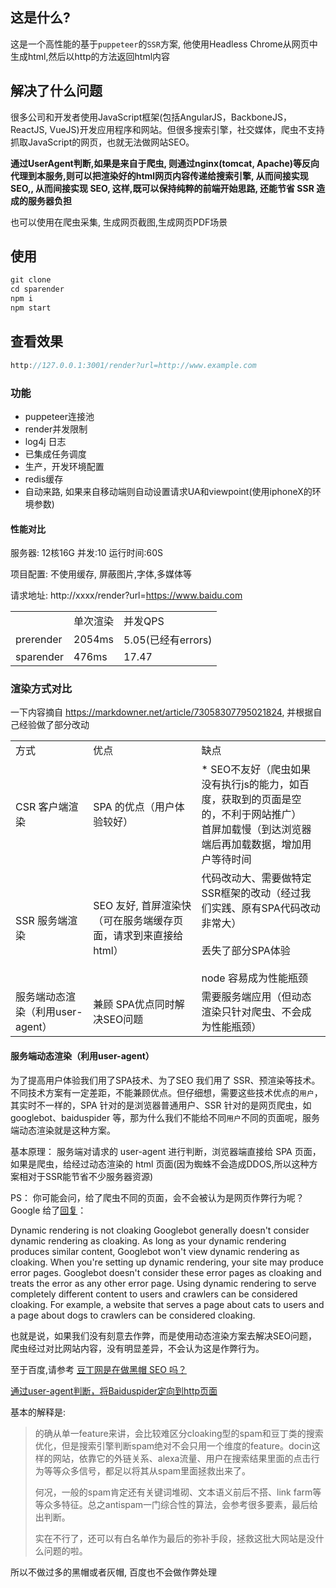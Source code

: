## 这是什么?
这是一个高性能的基于`puppeteer`的`SSR`方案, 他使用Headless Chrome从网页中生成html,然后以http的方法返回html内容

## 解决了什么问题
很多公司和开发者使用JavaScript框架(包括AngularJS，BackboneJS，ReactJS, VueJS)开发应用程序和网站。但很多搜索引擎，社交媒体，爬虫不支持抓取JavaScript的网页，也就无法做网站SEO。

<b>通过UserAgent判断,如果是来自于爬虫, 则通过nginx(tomcat, Apache)等反向代理到本服务,则可以把渲染好的html网页内容传递给搜索引擎, 从而间接实现SEO,, 从而间接实现 SEO, 这样,既可以保持纯粹的前端开始思路, 还能节省 SSR 造成的服务器负担</b>

也可以使用在爬虫采集, 生成网页截图,生成网页PDF场景

## 使用
```js
git clone  
cd sparender
npm i
npm start
```

## 查看效果
```js
http://127.0.0.1:3001/render?url=http://www.example.com
```

### 功能
 * puppeteer连接池
 * render并发限制
 * log4j 日志
 * 已集成任务调度
 * 生产，开发环境配置
 * redis缓存
 * 自动来路, 如果来自移动端则自动设置请求UA和viewpoint(使用iphoneX的环境参数)


#### 性能对比

服务器: 12核16G
并发:10
运行时间:60S

项目配置:  不使用缓存, 屏蔽图片,字体,多媒体等

请求地址: http://xxxx/render?url=https://www.baidu.com

<table>
  <tr>
  <td></td>
  <td>单次渲染</td>
  <td>并发QPS</td>
  </tr>
  <tr>
  <td>prerender</td>
  <td>2054ms</td>
  <td>5.05(已经有errors)</td>
  </tr>
    <tr>
  <td>sparender</td>
  <td>476ms</td>
  <td>17.47</td>
  </tr>
</table>

### 渲染方式对比

一下内容摘自 <a href="https://markdowner.net/article/73058307795021824" target="_blank">https://markdowner.net/article/73058307795021824</a>, 并根据自己经验做了部分改动
<table>
  <tr>
  <td>方式</td>
  <td>优点</td>
  <td>缺点</td>
  </tr>
  <tr>
  <td>CSR 客户端渲染</td>
  <td>SPA 的优点（用户体验较好）</td>
  <td> * SEO不友好（爬虫如果没有执行js的能力，如百度，获取到的页面是空的，不利于网站推广）<br>
 首屏加载慢（到达浏览器端后再加载数据，增加用户等待时间</td>
  </tr>
  <tr>
  <td>SSR 服务端渲染</td>
  <td>SEO 友好, 首屏渲染快（可在服务端缓存页面，请求到来直接给 html）</td>
  <td> 代码改动大、需要做特定SSR框架的改动（经过我们实践、原有SPA代码改动非常大）<br><br>丢失了部分SPA体验<br><br>node 容易成为性能瓶颈</td>
  </tr>
    <tr>
  <td>服务端动态渲染（利用user-agent）</td>
  <td>兼顾 SPA优点同时解决SEO问题</td>
  <td>需要服务端应用（但动态渲染只针对爬虫、不会成为性能瓶颈）</td>
  </tr>
</table>

#### 服务端动态渲染（利用user-agent）

为了提高用户体验我们用了SPA技术、为了SEO 我们用了 SSR、预渲染等技术。不同技术方案有一定差距，不能兼顾优点。但仔细想，需要这些技术优点的`用户`，其实时不一样的，SPA 针对的是浏览器普通用户、SSR 针对的是网页爬虫，如 googlebot、baiduspider 等，那为什么我们不能给不同`用户`不同的页面呢，服务端动态渲染就是这种方案。

基本原理： 服务端对请求的 user-agent 进行判断，浏览器端直接给 SPA 页面，如果是爬虫，给经过动态渲染的 html 页面(因为蜘蛛不会造成DDOS,所以这种方案相对于SSR能节省不少服务器资源)

PS： 你可能会问，给了爬虫不同的页面，会不会被认为是网页作弊行为呢？
Google 给了<a href="https://developers.google.com/search/docs/guides/dynamic-rendering" target="_blank">回复</a>：

Dynamic rendering is not cloaking
Googlebot generally doesn't consider dynamic rendering as cloaking. As long as your dynamic rendering produces similar content, Googlebot won't view dynamic rendering as cloaking.
When you're setting up dynamic rendering, your site may produce error pages. Googlebot doesn't consider these error pages as cloaking and treats the error as any other error page.
Using dynamic rendering to serve completely different content to users and crawlers can be considered cloaking. For example, a website that serves a page about cats to users and a page about dogs to crawlers can be considered cloaking.

也就是说，如果我们没有刻意去作弊，而是使用动态渲染方案去解决SEO问题，爬虫经过对比网站内容，没有明显差异，不会认为这是作弊行为。

至于百度,请参考
<a href="https://www.zhihu.com/question/19864108" target="_blank">豆丁网是在做黑帽 SEO 吗？</a>

<a href="https://ask.seowhy.com/question/16688" target="_blank">通过user-agent判断，将Baiduspider定向到http页面</a>

基本的解释是:
>
>的确从单一feature来讲，会比较难区分cloaking型的spam和豆丁类的搜索优化，但是搜索引擎判断spam绝对不会只用一个维度的feature。docin这样的网站，依靠它的外链关系、alexa流量、用户在搜索结果里面的点击行为等等众多信号，都足以将其从spam里面拯救出来了。
>
> 何况，一般的spam肯定还有关键词堆砌、文本语义前后不搭、link farm等等众多特征。总之antispam一门综合性的算法，会参考很多要素，最后给出判断。
>
> 实在不行了，还可以有白名单作为最后的弥补手段，拯救这批大网站是没什么问题的啦。

所以不做过多的黑帽或者灰帽, 百度也不会做作弊处理


